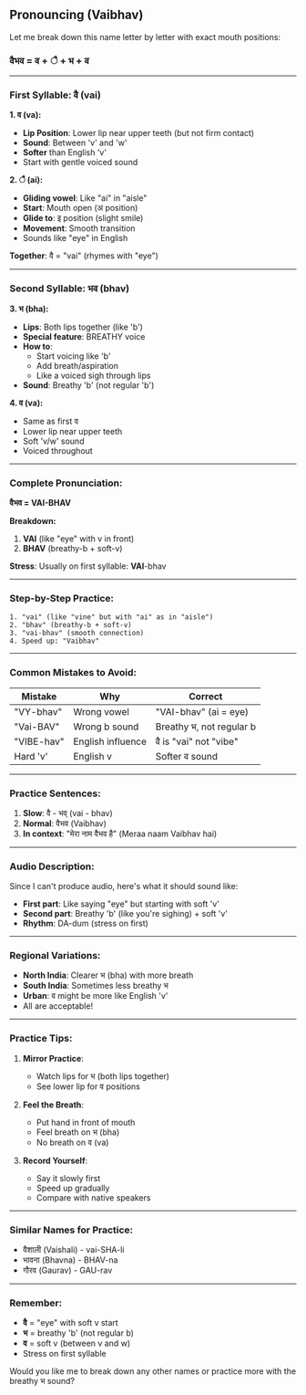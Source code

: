## **Pronouncing  (Vaibhav)**

Let me break down this name letter by letter with exact mouth positions:

### **वैभव = व + ै + भ + व**

---

### **First Syllable: वै (vai)**

**1. व (va):**
- **Lip Position**: Lower lip near upper teeth (but not firm contact)
- **Sound**: Between 'v' and 'w'
- **Softer** than English 'v'
- Start with gentle voiced sound

**2. ै (ai):**
- **Gliding vowel**: Like "ai" in "aisle"
- **Start**: Mouth open (अ position)
- **Glide to**: इ position (slight smile)
- **Movement**: Smooth transition
- Sounds like "eye" in English

**Together**: वै = "vai" (rhymes with "eye")

---

### **Second Syllable: भव (bhav)**

**3. भ (bha):**
- **Lips**: Both lips together (like 'b')
- **Special feature**: BREATHY voice
- **How to**: 
  - Start voicing like 'b'
  - Add breath/aspiration
  - Like a voiced sigh through lips
- **Sound**: Breathy 'b' (not regular 'b')

**4. व (va):**
- Same as first व
- Lower lip near upper teeth
- Soft 'v/w' sound
- Voiced throughout

---

### **Complete Pronunciation:**

**वैभव = VAI-BHAV**

**Breakdown:**
1. **VAI** (like "eye" with v in front)
2. **BHAV** (breathy-b + soft-v)

**Stress**: Usually on first syllable: **VAI**-bhav

---

### **Step-by-Step Practice:**

```
1. "vai" (like "vine" but with "ai" as in "aisle")
2. "bhav" (breathy-b + soft-v)
3. "vai-bhav" (smooth connection)
4. Speed up: "Vaibhav"
```

---

### **Common Mistakes to Avoid:**

| Mistake | Why | Correct |
|---------|-----|---------|
| "VY-bhav" | Wrong vowel | "VAI-bhav" (ai = eye) |
| "Vai-BAV" | Wrong b sound | Breathy भ, not regular b |
| "VIBE-hav" | English influence | वै is "vai" not "vibe" |
| Hard 'v' | English v | Softer व sound |

---

### **Practice Sentences:**

1. **Slow**: वै - भव् (vai - bhav)
2. **Normal**: वैभव (Vaibhav)
3. **In context**: "मेरा नाम वैभव है" (Meraa naam Vaibhav hai)

---

### **Audio Description:**

Since I can't produce audio, here's what it should sound like:
- **First part**: Like saying "eye" but starting with soft 'v'
- **Second part**: Breathy 'b' (like you're sighing) + soft 'v'
- **Rhythm**: DA-dum (stress on first)

---

### **Regional Variations:**

- **North India**: Clearer भ (bha) with more breath
- **South India**: Sometimes less breathy भ
- **Urban**: व might be more like English 'v'
- All are acceptable!

---

### **Practice Tips:**

1. **Mirror Practice**: 
   - Watch lips for भ (both lips together)
   - See lower lip for व positions

2. **Feel the Breath**:
   - Put hand in front of mouth
   - Feel breath on भ (bha)
   - No breath on व (va)

3. **Record Yourself**:
   - Say it slowly first
   - Speed up gradually
   - Compare with native speakers

---

### **Similar Names for Practice:**
- वैशाली (Vaishali) - vai-SHA-li
- भावना (Bhavna) - BHAV-na
- गौरव (Gaurav) - GAU-rav

---

### **Remember:**
- **वै** = "eye" with soft v start
- **भ** = breathy 'b' (not regular b)
- **व** = soft v (between v and w)
- Stress on first syllable

Would you like me to break down any other names or practice more with the breathy भ sound?